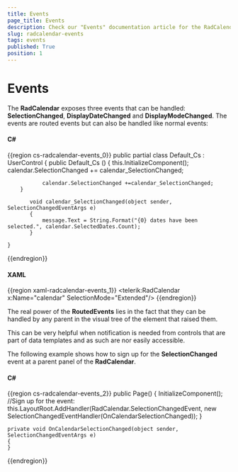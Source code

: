 ```yaml
---
title: Events
page_title: Events
description: Check our "Events" documentation article for the RadCalendar WPF control.
slug: radcalendar-events
tags: events
published: True
position: 1
---
```


# Events

The __RadCalendar__ exposes three events that can be handled: __SelectionChanged__, __DisplayDateChanged__ and __DisplayModeChanged__. The events are routed events but can also be handled like normal events: 

#### __C#__

{{region cs-radcalendar-events_0}}
	public partial class Default_Cs : UserControl
	{
	       public Default_Cs ()
	    {
	           this.InitializeComponent();
	           calendar.SelectionChanged += calendar_SelectionChanged;
	
	           calendar.SelectionChanged +=calendar_SelectionChanged;
	    }
	
	       void calendar_SelectionChanged(object sender, SelectionChangedEventArgs e)
	       {
	           message.Text = String.Format("{0} dates have been selected.", calendar.SelectedDates.Count);
	       }
	
	}
{{endregion}}

#### __XAML__

{{region xaml-radcalendar-events_1}}
	<StackPanel>
	    <telerik:RadCalendar x:Name="calendar" SelectionMode="Extended"/>
	    <TextBlock x:Name="message" />
	</StackPanel>
{{endregion}}

The real power of the __RoutedEvents__ lies in the fact that they can be handled by any parent in the visual tree of the element that raised them.  

This can be very helpful when notification is needed from controls that are part of data templates and as such are nor easily accessible.

The following example shows how to sign up for the __SelectionChanged__ event at a parent panel of the __RadCalendar__.

#### __C#__

{{region cs-radcalendar-events_2}}
	public Page()
	{
	    InitializeComponent();
	    //Sign up for the event:
	    this.LayoutRoot.AddHandler(RadCalendar.SelectionChangedEvent, new SelectionChangedEventHandler(OnCalendarSelectionChanged));
	}
	
	private void OnCalendarSelectionChanged(object sender, SelectionChangedEventArgs e)
	{
	}
{{endregion}}
